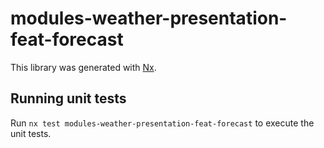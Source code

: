 # modules-weather-presentation-feat-forecast

This library was generated with [Nx](https://nx.dev).

## Running unit tests

Run `nx test modules-weather-presentation-feat-forecast` to execute the unit tests.
